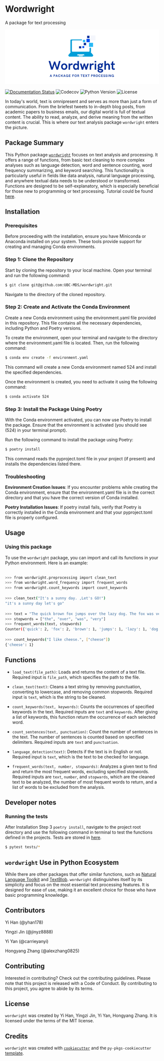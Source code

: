 # Wordwright

A package for text processing

![](docs/logo.jpg)

[![Documentation Status](https://readthedocs.org/projects/wordwright/badge/?version=latest)](https://wordwright.readthedocs.io/en/latest/?badge=latest) ![Codecov](https://img.shields.io/codecov/c/github/UBC-MDS/wordwright) ![Python Version](https://img.shields.io/badge/python-3.9.0-blue) ![License](https://img.shields.io/github/license/UBC-MDS/wordwright)

In today's world, text is omnipresent and serves as more than just a form of communication. From the briefest tweets to in-depth blog posts, from academic papers to business emails, our digital world is full of textual content. The ability to read, analyze, and derive meaning from the written content is crucial. This is where our text analysis package `wordwright` enters the picture.

## Package Summary

This Python package [`wordwright`](https://wordwright.readthedocs.io/en/latest/index.html) focuses on text analysis and processing. It offers a range of functions, from basic text cleaning to more complex analyses such as language detection, word and sentence counting, word frequency summarizing, and keyword searching. This functionality is particularly useful in fields like data analysis, natural language processing, and anywhere textual data needs to be understood or transformed. Functions are designed to be self-explanatory, which is especially beneficial for those new to programming or text processing. Tutorial could be found [here](https://wordwright.readthedocs.io/en/latest/example.html).

## Installation

### Prerequisites

Before proceeding with the installation, ensure you have Miniconda or Anaconda installed on your system. These tools provide support for creating and managing Conda environments.

### Step 1: Clone the Repository

Start by cloning the repository to your local machine. Open your terminal and run the following command:

``` bash
$ git clone git@github.com:UBC-MDS/wordwright.git
```

Navigate to the directory of the cloned repository.

### Step 2: Create and Activate the Conda Environment

Create a new Conda environment using the environment.yaml file provided in this repository. This file contains all the necessary dependencies, including Python and Poetry versions.

To create the environment, open your terminal and navigate to the directory where the environment.yaml file is located. Then, run the following command:

``` bash
$ conda env create -f environment.yaml
```

This command will create a new Conda environment named 524 and install the specified dependencies.

Once the environment is created, you need to activate it using the following command:

``` bash
$ conda activate 524
```

### Step 3: Install the Package Using Poetry

With the Conda environment activated, you can now use Poetry to install the package. Ensure that the environment is activated (you should see (524) in your terminal prompt).

Run the following command to install the package using Poetry:

``` bash
$ poetry install
```

This command reads the pyproject.toml file in your project (if present) and installs the dependencies listed there.

### Troubleshooting

**Environment Creation Issues**: If you encounter problems while creating the Conda environment, ensure that the environment.yaml file is in the correct directory and that you have the correct version of Conda installed.

**Poetry Installation Issues**: If poetry install fails, verify that Poetry is correctly installed in the Conda environment and that your pyproject.toml file is properly configured.

## Usage

### Using this package

To use the `wordwright` package, you can import and call its functions in your Python environment. Here is an example:

``` bash

>>> from wordwright.preprocessing import clean_text
>>> from wordwright.word_frequency import frequent_words
>>> from wordwright.count_keywords import count_keywords

>>> clean_text("It's a sunny day. ,Let's GO!")
"it's a sunny day let's go"

>>> text = "The quick brown fox jumps over the lazy dog. The fox was very quick."
>>> stopwords = ["the", "over", "was", "very"]
>>> frequent_words(text, stopwords)
Counter({'quick': 2, 'fox': 2, 'brown': 1, 'jumps': 1, 'lazy': 1, 'dog': 1})

>>> count_keywords("I like cheese.", ["cheese"])
{'cheese': 1}
```

## Functions

-   `load_text(file_path)`: Loads and returns the content of a text file. Required input is `file_path`, which specifies the path to the file.

-   `clean_text(text)`: Cleans a text string by removing punctuation, converting to lowercase, and removing common stopwords. Required input is `text`, which is the string to be cleaned.

-   `count_keywords(text, keywords)`: Counts the occurrences of specified keywords in the text. Required inputs are `text` and `keywords`. After giving a list of keywords, this function return the occurrence of each selected word.

-   `count_sentences(text, punctuation)`: Count the number of sentences in the text. The number of sentences is counted based on specified delimiters. Required inputs are `text` and `punctuation`.

-   `language_detection(text)`: Detects if the text is in English or not. Required input is `text`, which is the text to be checked for language.

-   `frequent_words(text, number, stopwards)`: Analyzes a given text to find and return the most frequent words, excluding specified stopwords. Required inputs are `text`, `number`, and `stopwards`, which are the cleaned text to be analyzed, the number of most frequent words to return, and a list of words to be excluded from the analysis.

## Developer notes

### Running the tests

After Installation Step 3 `poetry install`, navigate to the project root directory and use the following command in terminal to test the functions defined in the projects. Tests are stored in [here](https://github.com/UBC-MDS/wordwright/tree/main/tests).

``` bash
$ pytest tests/*
```

## `wordwright` Use in Python Ecosystem

While there are other packages that offer similar functions, such as [Natural Language Toolkit](https://www.nltk.org/) and [TextBlob](https://textblob.readthedocs.io/en/dev/). `wordwright` distinguishes itself by its simplicity and focus on the most essential text processing features. It is designed for ease of use, making it an excellent choice for those who have basic programming knowledge.

## Contributors

Yi Han (@yhan178)

Yingzi Jin (@jinyz8888)

Yi Yan (@carrieyanyi)

Hongyang Zhang (@alexzhang0825)

## Contributing

Interested in contributing? Check out the contributing guidelines. Please note that this project is released with a Code of Conduct. By contributing to this project, you agree to abide by its terms.

## License

`wordwright` was created by Yi Han, Yingzi Jin, Yi Yan, Hongyang Zhang. It is licensed under the terms of the MIT license.

## Credits

`wordwright` was created with [`cookiecutter`](https://cookiecutter.readthedocs.io/en/latest/) and the `py-pkgs-cookiecutter` [template](https://github.com/py-pkgs/py-pkgs-cookiecutter).
